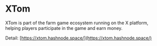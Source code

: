 # XTom

XTom is part of the farm game ecosystem running on the X platform, helping players participate in the game and earn money.

Detail: [https://xtom.hashnode.space/](https://xtom.hashnode.space/)
